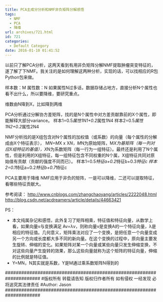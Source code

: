 ```yaml
---
title: PCA主成分分析和NMF非负矩阵分解感悟
tags:
  - NMF
  - PCA
  - 降维
url: archives/721.html
id: 721
categories:
  - Default Category
date: 2016-01-10 01:41:52
---
```


以前只了解PCA分析，这两天看到有用非负矩阵分解NMF提取肿瘤突变特征的，遂了解了下NMF。我关注的是如何理解这两种分析，实现的话，可以找相应的R包Python包来做。

样本数：M
属性数：N
如果属性N过多话，数据存储占地方，直接分析N个属性也看不出什么，所以要降维，要研究重点。

维数由N降到X，比如降到两维

PCA分析通过分解协方差矩阵，找的是N个属性中对方差贡献靠前的X个属性，即能解释大部分variance。
样本1=0.5*属性1N1+0.2*属性1N4
样本2=0.5*属性1N2+0.2*属性2N4

NMF分析找的是X组包含对N个属性的加权值（或系数）的向量（每个属性的分解成由X个特征表示）， M*N=M*X x X*N，M*N为原始矩阵，M*X为基矩阵（每一列对应X组特征的基值），X*N为系数矩阵（每一行为一组特征）。最终还是利用了N个属性，但是利用的X组特征，每一组特征包含不同权重的N个属，X组特征共同对原始值有贡献（贡献的强度不同而已）。
样本1=0.5*特征a+0.2*特征b+0.3*特征c
样本2=0.1*特征a+0.2*特征b+0.7*特征c

PCA主要用于降维
NMF应用于非负的矩阵，一是可以降维，二还可以提取特征，看哪些特征贡献大。

参考阅读：
http://www.cnblogs.com/zhangchaoyang/articles/2222048.html
http://blog.csdn.net/acdreamers/article/details/44663421

<!--more-->

PS：

*   本文纯属杂记和感悟，此外复习了矩阵相乘，特征值和特征向量，从数学上看，如果向量v与变换满足 Av=λv，则称向量v是变换A的一个特征向量，λ是相应的特征值。几何意义，矩阵乘法对应了一个变换，是把任意一个向量变成另一个方向或长度都大多不同的新向量。在这个变换的过程中，原向量主要发生旋转、伸缩的变化。如果矩阵对某一个向量或某些向量只发生伸缩变换，不对这些向量产生旋转的效果，那么这些向量就称为这个矩阵的特征向量，伸缩的比例就是特征值。
*   Y=MN，N其实就是系数，Y是M通过乘系数矩阵N得到的

\#####################################################################
\#版权所有 转载请告知 版权归作者所有 如有侵权 一经发现 必将追究其法律责任
\#Author: Jason
\#####################################################################